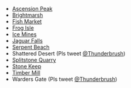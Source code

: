 - [Ascension Peak](Ascension.png)
- [Brightmarsh](Brightmarsh.bmp)
- [Fish Market](FishMarket.bmp)
- [Frog Isle](FrogIsle.bmp)
- [Ice Mines](IceMines.png)
- [Jaguar Falls](JaguarFalls.bmp)
- [Serpent Beach](SerpentBeach.bmp)
- Shattered Desert (Pls tweet [@Thunderbrush](https://twitter.com/ThunderBrush))
- [Splitstone Quarry](SplitstoneQuarry.bmp)
- [Stone Keep](StoneKeep.bmp)
- [Timber Mill](TimberMill.png)
- Warders Gate (Pls tweet [@Thunderbrush](https://twitter.com/ThunderBrush))
